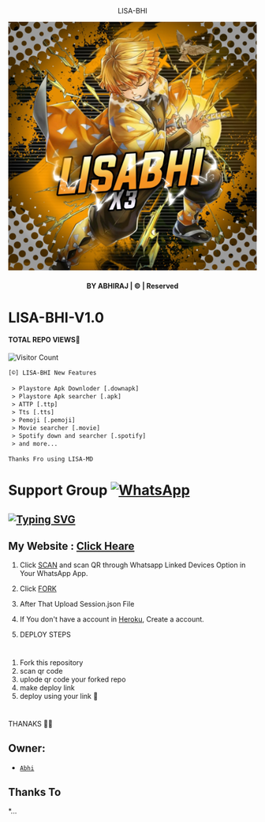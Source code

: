<div align="center">
 LISA-BHI

  <p align="center">

</p>

  <p align="center">

<a href="#"><img title="LISA-BHI" src="20221110_173616.jpg"></a>

</p>

</div>

#### <p align="center">BY ABHIRAJ | © | Reserved  </br> 

# LISA-BHI-V1.0
#### TOTAL REPO VIEWS📍
![Visitor Count](https://profile-counter.glitch.me/Abhiraj90/count.svg)

    [©] LISA-BHI New Features

     > Playstore Apk Downloder [.downapk]
     > Playstore Apk searcher [.apk]
     > ATTP [.ttp]
     > Tts [.tts]
     > Pemoji [.pemoji]
     > Movie searcher [.movie]
     > Spotify down and searcher [.spotify]
     > and more...  
   
   ```Thanks Fro using LISA-MD```
   
# Support Group <a href="https://chat.whatsapp.com/JLqwVWcONTkFRRfW89IcR5"><img alt="WhatsApp" src="https://img.shields.io/badge/-Whatsapp%20Group-lightgrey?style=for-the-badge&logo=whatsapp&logoColor=white"/></a>

## [![Typing SVG](https://readme-typing-svg.herokuapp.com?font=Rockstar-ExtraBold&color=F33A6A&lines=WELCOME+TO+LISA+BHI+WA+BOT.;CREATED+BY+ABHI+;BEST+MULTIDEVICE+WA+BOT;THANKS+FOR+VISITING+MY+GIT)](https://git.io/typing-svg)

 </a>

</p>

 ## My Website : [Click Heare]()

1. Click [SCAN](https://replit.com/@MRNima/QUEEN-ELISA-V2-MD-WHATSAPP-SCANER) and scan QR through Whatsapp Linked Devices Option in Your WhatsApp App.

2. Click [FORK](https://github.com/Abhiraj90/LISA-BHI/fork)

2. After That Upload Session.json File

3. If You don't have a account in [Heroku](https://signup.heroku.com/), Create a account.

4. DEPLOY STEPS
# 
1. Fork this repository 
2. scan qr code
3. uplode qr code your forked repo
4. make deploy link
5. deploy using your link 💖
#
THANAKS 📍🦋

## Owner:
* [`Abhi`](https://github.com/Abhiraj90)

## Thanks To
*...
